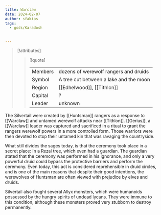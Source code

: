 ```yaml
---
title: Warclaw
date: 2024-02-07
author: sfakias
tags:
  - gods/Karadosh

 
---
```

> [!attributes]
> 
> > [!quote]
> >
> > | | |
> > | --- | --- |
> > | Members | dozens of werewolf rangers and druids |
> > | Symbol | A tree cut between a lake and the moon |
> > | Region | [[Edhelwood]], [[Tithlon]] |
> > | Capital | ? |
> > | Leader | unknown |

The Silvertail were created by [[Huntsman]] rangers as a response to [[Warclaw]] and untamed werewolf attacks near [[Tithlon]]. [[Gerius]], a [[Warclaw]] leader was captured and sacrificed in a ritual to grant the rangers werewolf powers in a more controlled form. Those warriors were then devoted to stop their untamed kin that was ravaging the countryside.

What still divides the sages today, is that the ceremony took place in a secret place: In a Rezal tree, which even had a guardian. The guardian stated that the ceremony was performed in his ignorance, and only a very powerful druid could bypass the protective barriers and perform the ceremony. Even today, this act is considered reprehensible in druid circles, and is one of the main reasons that despite their good intentions, the werewolves of Huntsman are often viewed with prejudice by elves and druids.

Silvertail also fought several Allyx monsters, which were humanoids possessed by the hungry spirits of undead lycans. They were immune to this condition, although these monsters proved very stubborn to destroy permanently.